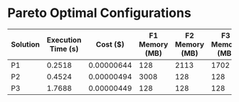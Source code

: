 # Pareto Optimal Configurations

| Solution | Execution Time (s) | Cost ($) | F1 Memory (MB) | F2 Memory (MB) | F3 Memory (MB) | F4 Memory (MB) |
| --- | --- | --- | --- | --- | --- | --- |
| P1 | 0.2518 | 0.00000644 | 128 | 2113 | 1702 | 3008 |
| P2 | 0.4524 | 0.00000494 | 3008 | 128 | 128 | 3008 |
| P3 | 1.7688 | 0.00000449 | 128 | 128 | 128 | 128 |
